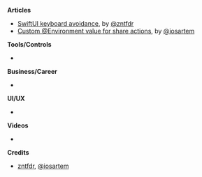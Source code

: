 
**Articles**

* [SwiftUI keyboard avoidance](https://www.fivestars.blog/swiftui/swiftui-keyboard.html), by [@zntfdr](https://twitter.com/zntfdr)
* [Custom @Environment value for share actions](https://blog.artemnovichkov.com/custom-environment-value-for-share-actions), by [@iosartem](https://twitter.com/iosartem)

**Tools/Controls**

* 

**Business/Career**

* 

**UI/UX**

* 

**Videos**

* 

**Credits**

* [zntfdr](https://github.com/zntfdr), [@iosartem](https://twitter.com/iosartem)
